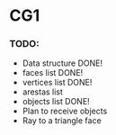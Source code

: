 # CG1
### TODO:
* Data structure DONE!
* faces list DONE!
* vertices list DONE!
* arestas list 
* objects list DONE!
* Plan to receive objects
* Ray to a triangle face
